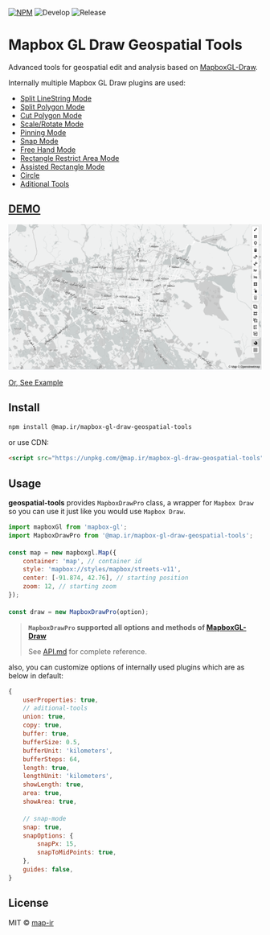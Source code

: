 [![NPM](https://img.shields.io/npm/v/@map.ir/mapbox-gl-draw-geospatial-tools.svg)](https://www.npmjs.com/package/@map.ir/mapbox-gl-draw-geospatial-tools)
![Develop](https://github.com/map-ir/mapbox-gl-draw-geospatial-tools/workflows/Develop/badge.svg)
![Release](https://github.com/map-ir/mapbox-gl-draw-geospatial-tools/workflows/Release/badge.svg)

# Mapbox GL Draw Geospatial Tools

Advanced tools for geospatial edit and analysis based on [MapboxGL-Draw](https://github.com/mapbox/mapbox-gl-draw).

Internally multiple Mapbox GL Draw plugins are used:

-   [Split LineString Mode](https://github.com/ReyhaneMasumi/mapbox-gl-draw-split-line-mode)
-   [Split Polygon Mode](https://github.com/ReyhaneMasumi/mapbox-gl-draw-split-polygon-mode)
-   [Cut Polygon Mode](https://github.com/ReyhaneMasumi/mapbox-gl-draw-cut-polygon-mode)
-   [Scale/Rotate Mode](https://github.com/ReyhaneMasumi/mapbox-gl-draw-scale-rotate-mode)
-   [Pinning Mode](https://github.com/mhsattarian/mapbox-gl-draw-pinning-mode)
-   [Snap Mode](https://github.com/mhsattarian/mapbox-gl-draw-snap-mode)
-   [Free Hand Mode](https://github.com/bemky/mapbox-gl-draw-freehand-mode)
-   [Rectangle Restrict Area Mode](https://github.com/dqunbp/mapbox-gl-draw-rectangle-restrict-area)
-   [Assisted Rectangle Mode](https://github.com/geostarters/mapbox-gl-draw-assisted-rectangle-mode)
-   [Circle](https://github.com/smithmicro/mapbox-gl-circle)
-   [Aditional Tools](https://github.com/ReyhaneMasumi/mapbox-gl-draw-additional-tools)

## [DEMO](https://map-ir.github.io/mapbox-gl-draw-geospatial-tools/)

![An Image showing toolbar](demo/public/demo.png)

[Or, See Example](https://github.com/map-ir/mapbox-gl-draw-geospatial-tools/blob/main/demo/src/App.js)

## Install

```bash
npm install @map.ir/mapbox-gl-draw-geospatial-tools
```

or use CDN:

```html
<script src="https://unpkg.com/@map.ir/mapbox-gl-draw-geospatial-tools"></script>
```

## Usage

**geospatial-tools** provides `MapboxDrawPro` class, a wrapper for `Mapbox Draw` so you can use it just like you would use `Mapbox Draw`.

```js
import mapboxGl from 'mapbox-gl';
import MapboxDrawPro from '@map.ir/mapbox-gl-draw-geospatial-tools';

const map = new mapboxgl.Map({
    container: 'map', // container id
    style: 'mapbox://styles/mapbox/streets-v11',
    center: [-91.874, 42.76], // starting position
    zoom: 12, // starting zoom
});

const draw = new MapboxDrawPro(option);
```

> **`MapboxDrawPro` supported all options and methods of [MapboxGL-Draw](https://github.com/mapbox/mapbox-gl-draw)**
>
> See [API.md](https://github.com/mapbox/mapbox-gl-draw/blob/main/docs/API.md) for complete reference.

also, you can customize options of internally used plugins which are as below in default:

```js
{
    userProperties: true,
    // aditional-tools
    union: true,
    copy: true,
    buffer: true,
    bufferSize: 0.5,
    bufferUnit: 'kilometers',
    bufferSteps: 64,
    length: true,
    lengthUnit: 'kilometers',
    showLength: true,
    area: true,
    showArea: true,

    // snap-mode
    snap: true,
    snapOptions: {
        snapPx: 15,
        snapToMidPoints: true,
    },
    guides: false,
}
```

## License

MIT © [map-ir](LICENSE)
